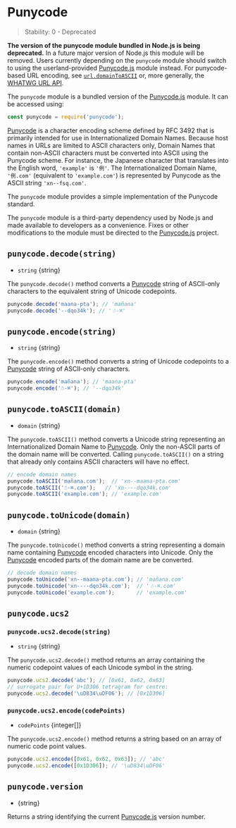 # Punycode
<!-- YAML
deprecated: v7.0.0
-->

<!--introduced_in=v0.10.0-->

> Stability: 0 - Deprecated

<!-- source_link=lib/punycode.js -->

**The version of the punycode module bundled in Node.js is being deprecated.**
In a future major version of Node.js this module will be removed. Users
currently depending on the `punycode` module should switch to using the
userland-provided [Punycode.js][] module instead. For punycode-based URL
encoding, see [`url.domainToASCII`][] or, more generally, the
[WHATWG URL API][].

The `punycode` module is a bundled version of the [Punycode.js][] module. It
can be accessed using:

```js
const punycode = require('punycode');
```

[Punycode][] is a character encoding scheme defined by RFC 3492 that is
primarily intended for use in Internationalized Domain Names. Because host
names in URLs are limited to ASCII characters only, Domain Names that contain
non-ASCII characters must be converted into ASCII using the Punycode scheme.
For instance, the Japanese character that translates into the English word,
`'example'` is `'例'`. The Internationalized Domain Name, `'例.com'` (equivalent
to `'example.com'`) is represented by Punycode as the ASCII string
`'xn--fsq.com'`.

The `punycode` module provides a simple implementation of the Punycode standard.

The `punycode` module is a third-party dependency used by Node.js and
made available to developers as a convenience. Fixes or other modifications to
the module must be directed to the [Punycode.js][] project.

## `punycode.decode(string)`
<!-- YAML
added: v0.5.1
-->

* `string` {string}

The `punycode.decode()` method converts a [Punycode][] string of ASCII-only
characters to the equivalent string of Unicode codepoints.

```js
punycode.decode('maana-pta'); // 'mañana'
punycode.decode('--dqo34k'); // '☃-⌘'
```

## `punycode.encode(string)`
<!-- YAML
added: v0.5.1
-->

* `string` {string}

The `punycode.encode()` method converts a string of Unicode codepoints to a
[Punycode][] string of ASCII-only characters.

```js
punycode.encode('mañana'); // 'maana-pta'
punycode.encode('☃-⌘'); // '--dqo34k'
```

## `punycode.toASCII(domain)`
<!-- YAML
added: v0.6.1
-->

* `domain` {string}

The `punycode.toASCII()` method converts a Unicode string representing an
Internationalized Domain Name to [Punycode][]. Only the non-ASCII parts of the
domain name will be converted. Calling `punycode.toASCII()` on a string that
already only contains ASCII characters will have no effect.

```js
// encode domain names
punycode.toASCII('mañana.com');  // 'xn--maana-pta.com'
punycode.toASCII('☃-⌘.com');   // 'xn----dqo34k.com'
punycode.toASCII('example.com'); // 'example.com'
```

## `punycode.toUnicode(domain)`
<!-- YAML
added: v0.6.1
-->

* `domain` {string}

The `punycode.toUnicode()` method converts a string representing a domain name
containing [Punycode][] encoded characters into Unicode. Only the [Punycode][]
encoded parts of the domain name are be converted.

```js
// decode domain names
punycode.toUnicode('xn--maana-pta.com'); // 'mañana.com'
punycode.toUnicode('xn----dqo34k.com');  // '☃-⌘.com'
punycode.toUnicode('example.com');       // 'example.com'
```

## `punycode.ucs2`
<!-- YAML
added: v0.7.0
-->

### `punycode.ucs2.decode(string)`
<!-- YAML
added: v0.7.0
-->

* `string` {string}

The `punycode.ucs2.decode()` method returns an array containing the numeric
codepoint values of each Unicode symbol in the string.

```js
punycode.ucs2.decode('abc'); // [0x61, 0x62, 0x63]
// surrogate pair for U+1D306 tetragram for centre:
punycode.ucs2.decode('\uD834\uDF06'); // [0x1D306]
```

### `punycode.ucs2.encode(codePoints)`
<!-- YAML
added: v0.7.0
-->

* `codePoints` {integer[]}

The `punycode.ucs2.encode()` method returns a string based on an array of
numeric code point values.

```js
punycode.ucs2.encode([0x61, 0x62, 0x63]); // 'abc'
punycode.ucs2.encode([0x1D306]); // '\uD834\uDF06'
```

## `punycode.version`
<!-- YAML
added: v0.6.1
-->

* {string}

Returns a string identifying the current [Punycode.js][] version number.

[Punycode]: https://tools.ietf.org/html/rfc3492
[Punycode.js]: https://github.com/bestiejs/punycode.js
[WHATWG URL API]: url.md#url_the_whatwg_url_api
[`url.domainToASCII`]: url.md#url_url_domaintoascii_domain
